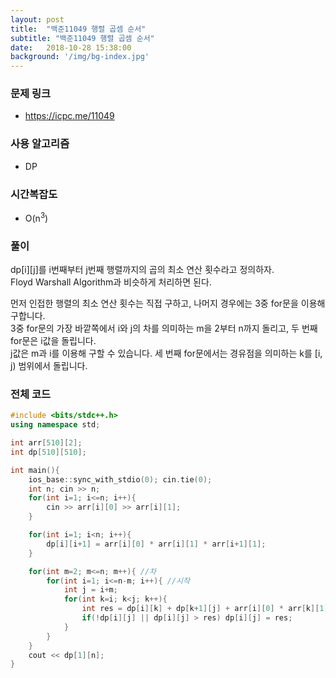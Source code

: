 ```yaml
---
layout: post
title:  "백준11049 행렬 곱셈 순서"
subtitle: "백준11049 행렬 곱셈 순서"
date:   2018-10-28 15:38:00
background: '/img/bg-index.jpg'
---
```


### 문제 링크
* https://icpc.me/11049

### 사용 알고리즘
* DP

### 시간복잡도
* O(n<sup>3</sup>)

### 풀이
dp[i][j]를 i번째부터 j번째 행렬까지의 곱의 최소 연산 횟수라고 정의하자.<br>
Floyd Warshall Algorithm과 비슷하게 처리하면 된다.<br>

먼저 인접한 행렬의 최소 연산 횟수는 직접 구하고, 나머지 경우에는 3중 for문을 이용해 구합니다.<br>
3중 for문의 가장 바깥쪽에서 i와 j의 차를 의미하는 m을 2부터 n까지 돌리고, 두 번째 for문은 i값을 돌립니다.<br>
j값은 m과 i를 이용해 구할 수 있습니다. 세 번째 for문에서는 경유점을 의미하는 k를 [i, j) 범위에서 돌립니다.<br>

### 전체 코드
```cpp
#include <bits/stdc++.h>
using namespace std;

int arr[510][2];
int dp[510][510];

int main(){
	ios_base::sync_with_stdio(0); cin.tie(0);
	int n; cin >> n;
	for(int i=1; i<=n; i++){
		cin >> arr[i][0] >> arr[i][1];
	}

	for(int i=1; i<n; i++){
		dp[i][i+1] = arr[i][0] * arr[i][1] * arr[i+1][1];
	}

	for(int m=2; m<=n; m++){ //차
		for(int i=1; i<=n-m; i++){ //시작
			int j = i+m;
			for(int k=i; k<j; k++){
				int res = dp[i][k] + dp[k+1][j] + arr[i][0] * arr[k][1] * arr[j][1];
				if(!dp[i][j] || dp[i][j] > res) dp[i][j] = res;
			}
		}
	}
	cout << dp[1][n];
}
```
